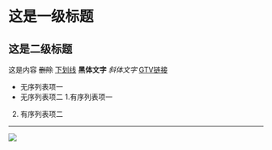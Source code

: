 # 这是一级标题  
## 这是二级标题  
这是内容 ~~删除~~ <u>下划线</u> **黑体文字** *斜体文字* [GTV链接](https://gtv.org)  
* 无序列表项一
* 无序列表项二
1.有序列表项一
2. 有序列表项二
***
![](https://gnews.org/wp-content/themes/Gnews/images/GNEWS-LOGO-SINGLE-55x170.png)
